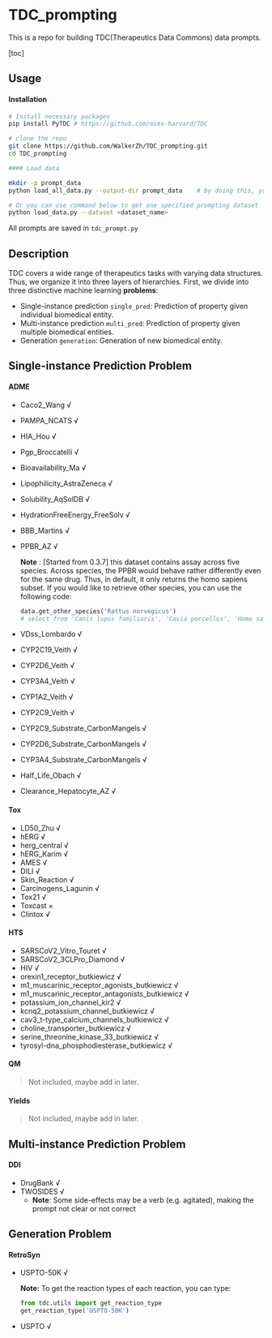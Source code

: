 # TDC_prompting

This is a repo for building TDC(Therapeutics Data Commons) data prompts.

[toc]

## Usage

#### Installation

```bash
# Install necessary packages
pip install PyTDC # https://github.com/mims-harvard/TDC

# clone the repo
git clone https://github.com/WalkerZh/TDC_prompting.git
cd TDC_prompting

#### Load data

mkdir -p prompt_data
python load_all_data.py	--output-dir prompt_data	# by doing this, you can get a complete prompting data in folder prompt_data

# Or you can use command below to get one specified prompting dataset
python load_data.py --dataset <dataset_name>
```

All prompts are saved in `tdc_prompt.py`

## Description

TDC covers a wide range of therapeutics tasks with varying data structures. Thus, we organize it into three layers of hierarchies. First, we divide into three distinctive machine learning **problems**:

- Single-instance prediction `single_pred`: Prediction of property given individual biomedical entity.
- Multi-instance prediction `multi_pred`: Prediction of property given multiple biomedical entities.
- Generation `generation`: Generation of new biomedical entity.

## Single-instance Prediction Problem

#### ADME

- Caco2_Wang √
- PAMPA_NCATS √
- HIA_Hou √
- Pgp_Broccatelli √
- Bioavailability_Ma √
- Lipophilicity_AstraZeneca √
- Solubility_AqSolDB √
- HydrationFreeEnergy_FreeSolv √
- BBB_Martins √
- PPBR_AZ √

  **Note** : [Started from 0.3.7] this dataset contains assay across five species. Across species, the PPBR would behave rather differently even for the same drug. Thus, in default, it only returns the homo sapiens subset. If you would like to retrieve other species, you can use the following code:

  ```python
  data.get_other_species('Rattus norvegicus')
  # select from 'Canis lupus familiaris', 'Cavia porcellus', 'Homo sapiens', 'Mus musculus', 'Rattus norvegicus', 'all'
  ```
- VDss_Lombardo √
- CYP2C19_Veith √
- CYP2D6_Veith √
- CYP3A4_Veith √
- CYP1A2_Veith √
- CYP2C9_Veith √
- CYP2C9_Substrate_CarbonMangels √
- CYP2D6_Substrate_CarbonMangels √
- CYP3A4_Substrate_CarbonMangels √
- Half_Life_Obach √
- Clearance_Hepatocyte_AZ √

#### Tox

- LD50_Zhu √
- hERG √
- herg_central √
- hERG_Karim √
- AMES √
- DILI √
- Skin_Reaction √
- Carcinogens_Lagunin √
- Tox21 √
- Toxcast ×
- Clintox √

#### HTS

- SARSCoV2_Vitro_Touret √
- SARSCoV2_3CLPro_Diamond √
- HIV √
- orexin1_receptor_butkiewicz √
- m1_muscarinic_receptor_agonists_butkiewicz √
- m1_muscarinic_receptor_antagonists_butkiewicz √
- potassium_ion_channel_kir2 √
- kcnq2_potassium_channel_butkiewicz √
- cav3_t-type_calcium_channels_butkiewicz √
- choline_transporter_butkiewicz √
- serine_threonine_kinase_33_butkiewicz √
- tyrosyl-dna_phosphodiesterase_butkiewicz √

#### QM

> Not included, maybe add in later.

#### Yields

> Not included, maybe add in later.

## Multi-instance Prediction Problem

#### DDI

- DrugBank √
- TWOSIDES √
  - **Note**: Some side-effects may be a verb (e.g. agitated), making the prompt not clear or not correct

## Generation Problem

#### RetroSyn

- USPTO-50K √

  **Note:** To get the reaction types of each reaction, you can type:

  ```python
  from tdc.utils import get_reaction_type
  get_reaction_type('USPTO-50K')
  ```
- USPTO √
